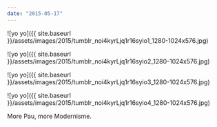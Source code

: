 ```yaml
---
date: "2015-05-17"
---
```


![yo yo]({{ site.baseurl }}/assets/images/2015/tumblr_noi4kyrLjq1r16syio1_1280-1024x576.jpg)

![yo yo]({{ site.baseurl }}/assets/images/2015/tumblr_noi4kyrLjq1r16syio2_1280-1024x576.jpg)

![yo yo]({{ site.baseurl }}/assets/images/2015/tumblr_noi4kyrLjq1r16syio3_1280-1024x576.jpg)

![yo yo]({{ site.baseurl }}/assets/images/2015/tumblr_noi4kyrLjq1r16syio4_1280-1024x576.jpg)

More Pau, more Modernisme.
